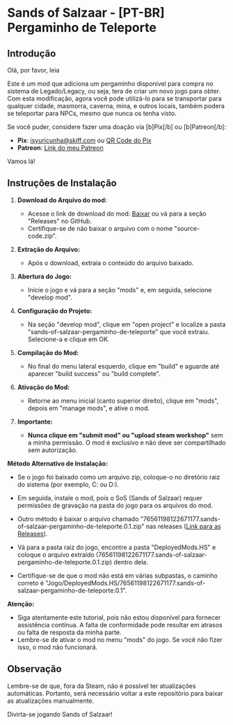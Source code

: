 # Sands of Salzaar - [PT-BR] Pergaminho de Teleporte

## Introdução

Olá, por favor, leia

Este é um mod que adiciona um pergaminho disponível para compra no sistema de Legado/Legacy, ou seja, tera de criar um novo jogo para obter. Com esta modificação, agora você pode utilizá-lo para se transportar para qualquer cidade, masmorra, caverna, mina, e outros locais, também podera se teleportar para NPCs, mesmo que nunca os tenha visto.

Se você puder, considere fazer uma doação via [b]Pix[/b] ou [b]Patreon[/b]:
- <strong>Pix</strong>: isyuricunha@skiff.com ou [QR Code do Pix](https://cdn.discordapp.com/attachments/1029239636259782713/1173615629811601449/photo_2023-11-13_10-24-15.jpg?ex=656499ba&is=655224ba&hm=21f231bd3c930b43f8fb3c263df766f8183fb57df724f2bc548838fb35a1930d&)
- <strong>Patreon</strong>: [Link do meu Patreon](https://www.patreon.com/user?u=81633504)

Vamos lá!

## Instruções de Instalação

1. **Download do Arquivo do mod:**
   - Acesse o link de download do mod: [Baixar](https://github.com/isyuricunha/sands-of-salzaar-pergaminho-de-teleporte/releases/) ou vá para a seção "Releases" no GitHub.
   - Certifique-se de não baixar o arquivo com o nome "source-code.zip".

2. **Extração do Arquivo:**
   - Após o download, extraia o conteúdo do arquivo baixado.

3. **Abertura do Jogo:**
   - Inicie o jogo e vá para a seção "mods" e, em seguida, selecione "develop mod".

4. **Configuração do Projeto:**
   - Na seção "develop mod", clique em "open project" e localize a pasta "sands-of-salzaar-pergaminho-de-teleporte" que você extraiu. Selecione-a e clique em OK.

5. **Compilação do Mod:**
   - No final do menu lateral esquerdo, clique em "build" e aguarde até aparecer "build success" ou "build complete".

6. **Ativação do Mod:**
   - Retorne ao menu inicial (canto superior direito), clique em "mods", depois em "manage mods", e ative o mod.

7. **Importante:**
   - **Nunca clique em "submit mod" ou "upload steam workshop"** sem a minha permissão. O mod é exclusivo e não deve ser compartilhado sem autorização.

**Método Alternativo de Instalação:**
   
- Se o jogo foi baixado como um arquivo zip, coloque-o no diretório raiz do sistema (por exemplo, C: ou D:).
- Em seguida, instale o mod, pois o SoS (Sands of Salzaar) requer permissões de gravação na pasta do jogo para os arquivos do mod.

- Outro método é baixar o arquivo chamado "76561198122671177.sands-of-salzaar-pergaminho-de-teleporte.0.1.zip" nas releases ([Link para as Releases](https://github.com/isyuricunha/sands-of-salzaar-pergaminho-de-teleporte/releases/)).
- Vá para a pasta raiz do jogo, encontre a pasta "DeployedMods.HS" e coloque o arquivo extraído (76561198122671177.sands-of-salzaar-pergaminho-de-teleporte.0.1.zip) dentro dela.
- Certifique-se de que o mod não está em várias subpastas, o caminho correto é "Jogo/DeployedMods.HS/76561198122671177.sands-of-salzaar-pergaminho-de-teleporte.0.1".

**Atenção:**
- Siga atentamente este tutorial, pois não estou disponível para fornecer assistência contínua. A falta de conformidade pode resultar em atrasos ou falta de resposta da minha parte.
- Lembre-se de ativar o mod no menu "mods" do jogo. Se você não fizer isso, o mod não funcionará.

## Observação

Lembre-se de que, fora da Steam, não é possível ter atualizações automáticas. Portanto, será necessário voltar a este repositório para baixar as atualizações manualmente.

Divirta-se jogando Sands of Salzaar!
